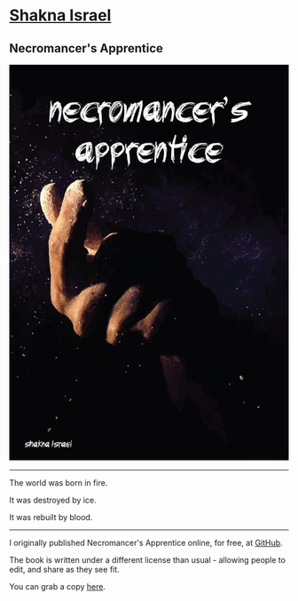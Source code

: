 # [Shakna Israel](/)

## Necromancer's Apprentice

![Necromancer's Apprentice Cover](/necromancersapprentice.jpg)

---

The world was born in fire.

It was destroyed by ice.

It was rebuilt by blood.

---

I originally published Necromancer's Apprentice online, for free, at [GitHub](https://github.com/shakna-israel/NecromancersApprentice).

The book is written under a different license than usual - allowing people to edit, and share as they see fit.

You can grab a copy [here](https://shakna.keybase.pub/necromancer-s-apprentice.epub).
